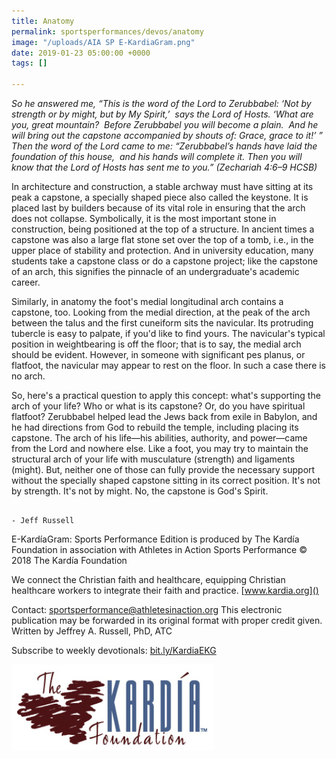 ```yaml
---
title: Anatomy
permalink: sportsperformances/devos/anatomy
image: "/uploads/AIA SP E-KardiaGram.png"
date: 2019-01-23 05:00:00 +0000
tags: []

---
```

_So he answered me, “This is the word of the Lord to Zerubbabel: ‘Not by strength or by might, but by My Spirit,’  says the Lord of Hosts. ‘What are you, great mountain?  Before Zerubbabel you will become a plain.  And he will bring out the capstone accompanied by shouts of: Grace, grace to it!’ ” Then the word of the Lord came to me: “Zerubbabel’s hands have laid the foundation of this house,  and his hands will complete it. Then you will know that the Lord of Hosts has sent me to you.” (Zechariah 4:6–9 HCSB)_

In architecture and construction, a stable archway must have sitting at its peak a capstone, a specially shaped piece also called the keystone. It is placed last by builders because of its vital role in ensuring that the arch does not collapse. Symbolically, it is the most important stone in construction, being positioned at the top of a structure. In ancient times a capstone was also a large flat stone set over the top of a tomb, i.e., in the upper place of stability and protection. And in university education, many students take a capstone class or do a capstone project; like the capstone of an arch, this signifies the pinnacle of an undergraduate's academic career.

Similarly, in anatomy the foot's medial longitudinal arch contains a capstone, too. Looking from the medial direction, at the peak of the arch between the talus and the first cuneiform sits the navicular. Its protruding tubercle is easy to palpate, if you'd like to find yours. The navicular's typical position in weightbearing is off the floor; that is to say, the medial arch should be evident. However, in someone with significant pes planus, or flatfoot, the navicular may appear to rest on the floor. In such a case there is no arch.

So, here's a practical question to apply this concept: what's supporting the arch of your life? Who or what is its capstone? Or, do you have spiritual flatfoot? Zerubbabel helped lead the Jews back from exile in Babylon, and he had directions from God to rebuild the temple, including placing its capstone. The arch of his life—his abilities, authority, and power—came from the Lord and nowhere else. Like a foot, you may try to maintain the structural arch of your life with musculature (strength) and ligaments (might). But, neither one of those can fully provide the necessary support without the specially shaped capstone sitting in its correct position. It's not by strength. It's not by might. No, the capstone is God's Spirit.

                                                                                       - Jeff Russell

E-KardíaGram: Sports Performance Edition is produced by The Kardía Foundation in association with Athletes in Action Sports Performance © 2018 The Kardía Foundation

We connect the Christian faith and healthcare, equipping Christian healthcare workers to integrate their faith and practice. [www.kardia.org]()

Contact: [sportsperformance@athletesinaction.org]() This electronic publication may be forwarded in its original format with proper credit given. Written by Jeffrey A. Russell, PhD, ATC

Subscribe to weekly devotionals: [bit.ly/KardiaEKG]()

[![](/uploads/kardia.png)](www.kardia.org)